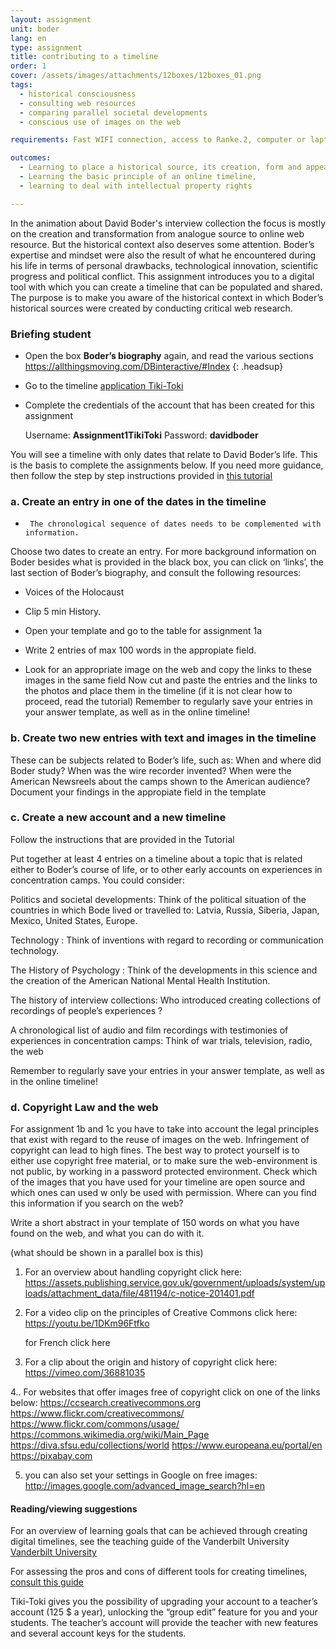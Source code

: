 ```yaml
---
layout: assignment
unit: boder
lang: en
type: assignment
title: contributing to a timeline
order: 1
cover: /assets/images/attachments/12boxes/12boxes_01.png
tags:
  - historical consciousness
  - consulting web resources
  - comparing parallel societal developments
  - conscious use of images on the web

requirements: Fast WIFI connection, access to Ranke.2, computer or laptop, application on laptop or computer to view video, account on Tiki-Toki for timeline.

outcomes:
  - Learning to place a historical source, its creation, form and appearance into a broader societal context
  - Learning the basic principle of an online timeline,
  - learning to deal with intellectual property rights

---
```




In the animation about David Boder's interview collection the focus is mostly on the creation and transformation from analogue source to online web resource. But the historical context also deserves some attention. Boder’s expertise and mindset were also the result of what he encountered during his life in terms of personal drawbacks, technological innovation, scientific progress and political conflict. This assignment introduces you to a digital tool with which you can create a timeline that can be populated and shared. The purpose is to make you aware of the historical context in which Boder’s historical sources were created by conducting critical web research.

<!-- more -->



<!-- briefing-student -->
### Briefing student
<!-- section-contents -->
- Open the box **Boder’s biography** again, and read the various sections
  https://allthingsmoving.com/DBinteractive/#Index
  {: .headsup}
- Go to the timeline [application Tiki-Toki](https://www.tiki-toki.com/)
- Complete the credentials of the account that has been created for this assignment

    Username: **Assignment1TikiToki**
    Password: **davidboder**

You will see a timeline with only dates that relate to David Boder’s life.
This is the basis to complete the assignments below.
If you need more guidance, then follow the step by step instructions provided in [this tutorial](https://docs.google.com/document/d/1T3tyqnxxN9C1XT1SFvQ8PF6axZRX_EitGElhcuZ7g9c/edit?usp=sharing/)

<!-- section -->
### a. Create an entry in one of the dates in the timeline
<!-- section-contents -->
-      The chronological sequence of dates needs to be complemented with information.

Choose two dates to create an entry.
For more background information on Boder besides what is provided in the black box, you can click on  ‘links’, the last section of Boder’s biography, and consult the following resources:

- Voices of the Holocaust
- Clip 5 min History.

- Open your template and go to the table for assignment 1a
- Write 2 entries of max 100 words in the appropiate field.
- Look for an appropriate image on the web and copy the links to these images in the same field
Now cut and paste the entries and the links to the photos and place them in the timeline (if it is not clear how to proceed, read the tutorial)
Remember to regularly save your entries in your answer template, as well as in the online timeline!


<!-- section -->
### b. Create two new entries with text and images in the timeline
<!-- section-contents -->
These can be subjects related to Boder’s life, such as:
When and  where did Boder study?
When was the wire recorder invented?
When were the American Newsreels about the camps shown to the American audience?
Document your findings in the appropiate field in the template

<!-- section -->
### c. Create a new account and a new timeline
<!-- section-contents -->
Follow the instructions that are provided in the Tutorial

Put together at least 4 entries on a timeline about a topic  that is related either to Boder’s course of life, or to other early accounts on experiences in concentration camps.  You could consider:

Politics and societal developments:    Think of the political situation of the countries in which Bode lived or travelled to: Latvia, Russia, Siberia, Japan, Mexico, United States, Europe.

Technology :     Think of  inventions with regard to recording or communication technology.

The History of Psychology :  Think of the developments in this science and the creation of the American National Mental Health Institution.

The history of  interview collections:  Who introduced creating collections of recordings of people’s experiences ?

A chronological list of audio and film recordings with testimonies of experiences in concentration camps: Think of war trials, television, radio, the web

Remember to regularly save your entries in your answer template, as well as in the online timeline!

<!-- section -->
### d. Copyright Law and the web
<!-- section-contents -->
For assignment 1b and 1c  you have to take into account the legal
principles that exist with regard to the reuse of images on the web.
Infringement of copyright can lead to high fines. The best way to
protect yourself is to either use copyright free material, or to make sure
the web-environment is not public, by working in a password protected
environment.
Check which of the images that you have used for your timeline are
open source and which ones can used w only be used with permission.
Where can you find this information if you search on the web?

Write a short abstract in your template of 150 words on what you have found on the web, and what you can do with it.



(what should be shown in a parallel box is this)


1. For an overview about handling copyright click here: https://assets.publishing.service.gov.uk/government/uploads/system/uploads/attachment_data/file/481194/c-notice-201401.pdf

2. For a video clip on the principles of Creative Commons click here: https://youtu.be/1DKm96Ftfko

   for French click here

3.  For a clip about the origin and history of copyright click here: https://vimeo.com/36881035

4..  For  websites that offer images free of copyright click on one of the links below:
      https://ccsearch.creativecommons.org
      https://www.flickr.com/creativecommons/
      https://www.flickr.com/commons/usage/
      https://commons.wikimedia.org/wiki/Main_Page
      https://diva.sfsu.edu/collections/world
      https://www.europeana.eu/portal/en
      https://pixabay.com

5. you can also set your settings in Google on free images:
    http://images.google.com/advanced_image_search?hl=en

<!-- briefing-teacher -->


#### Reading/viewing  suggestions

For an overview of learning goals that can be achieved through creating digital timelines, see  the teaching guide of the Vanderbilt University [Vanderbilt University]( https://cft.vanderbilt.edu/guides-sub-pages/digital-timelines/)

For assessing the pros and cons of different tools for creating timelines, [consult this guide](https://docs.google.com/document/d/1uprzcDAFaCgK_1TB-A4QxkUjWIMrkWZOG6kAXQdhdDg/edit)


Tiki-Toki gives you the possibility of upgrading your account to a teacher’s account (125 $ a year), unlocking the “group edit” feature for you and your students. The teacher’s account will provide the teacher with new features and several account keys for the students.
